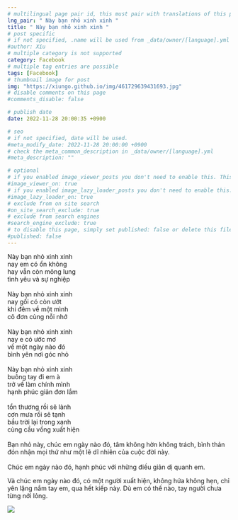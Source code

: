 ```yaml
---
# multilingual page pair id, this must pair with translations of this page. (This name must be unique)
lng_pair: " Này bạn nhỏ xinh xinh "
title: " Này bạn nhỏ xinh xinh "
# post specific
# if not specified, .name will be used from _data/owner/[language].yml
#author: Xíu
# multiple category is not supported
category: Facebook
# multiple tag entries are possible
tags: [Facebook]
# thumbnail image for post
img: "https://xiungo.github.io/img/461729639431693.jpg"
# disable comments on this page
#comments_disable: false

# publish date
date: 2022-11-28 20:00:35 +0900

# seo
# if not specified, date will be used.
#meta_modify_date: 2022-11-28 20:00:00 +0900
# check the meta_common_description in _data/owner/[language].yml
#meta_description: ""

# optional
# if you enabled image_viewer_posts you don't need to enable this. This is only if image_viewer_posts = false
#image_viewer_on: true
# if you enabled image_lazy_loader_posts you don't need to enable this. This is only if image_lazy_loader_posts = false
#image_lazy_loader_on: true
# exclude from on site search
#on_site_search_exclude: true
# exclude from search engines
#search_engine_exclude: true
# to disable this page, simply set published: false or delete this file
#published: false
---
```

Này bạn nhỏ xinh xinh<br>
nay em có ổn không<br>
hay vẫn còn mông lung<br>
tình yêu và sự nghiệp<br>
<br>
Này bạn nhỏ xinh xinh<br>
nay gối có còn ướt<br>
khi đêm về một mình<br>
cô đơn cùng nỗi nhớ<br>
<br>
Này bạn nhỏ xinh xinh<br>
nay e có ước mơ<br>
về một ngày nào đó<br>
bình yên nơi góc nhỏ<br>
<br>
Này bạn nhỏ xinh xinh<br>
buông tay đi em à<br>
trở về làm chính mình<br>
hạnh phúc giản đơn lắm<br>
<br>
tổn thương rồi sẽ lành<br>
cơn mưa rồi sẽ tạnh<br>
bầu trời lại trong xanh<br>
cùng cầu vồng xuất hiện<br>
<br>
Bạn nhỏ này, chúc em ngày nào đó, tâm không hờn không trách, bình thản đón nhận mọi thứ như một lẽ dĩ nhiên của cuộc đời này.<br>
<br>
Chúc em ngày nào đó, hạnh phúc với những điều giản dị quanh em.<br>

Và chúc em ngày nào đó, có một người xuất hiện, không hứa không hẹn, chỉ yên lặng nắm tay em, qua hết kiếp này. Dù em có thế nào, tay người chưa từng nới lỏng.
<!-- outline-end -->

<img src= "https://xiungo.github.io/img/461729639431693.jpg">


